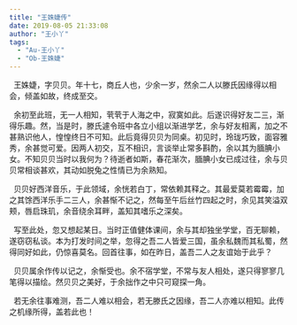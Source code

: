 ```yaml
---
title: "王姝婕传"
date: 2019-08-05 21:33:08
author: "王小丫"
tags: 
  - "Au-王小丫"
  - "Ob-王姝婕"
---
```


<p>&nbsp; 王姝婕，字贝贝。年十七，商丘人也，少余一岁，然余二人以滕氏因缘得以相会，倾盖如故，终成至交。</p>
<p>&nbsp; 余初至此班，无一人相知，茕茕于人海之中，寂寞如此。后遂识得好友二三，渐得乐趣。然，当是时，滕氏遽令班中各立小组以渐进学艺，余与好友相离，加之不甚熟识他人，惶惶终日不可知。此后竟得贝贝为同桌。初见时，玲珑巧致，面容雅秀，余甚觉可爱。因两人初交，互不相识，言谈举止常多斟酌，余以其为腼腆小女。不知贝贝当时以我何为？待逝者如斯，春花渐次，腼腆小女已成过往，余与贝贝常相谈甚欢，其动如脱兔之性情已为余熟知。</p>
<p>&nbsp; 贝贝好西洋音乐，于此领域，余恍若白丁，常依赖其释之。其最爱莫若霉霉，加之其馀西洋乐手二三人，余甚惭不记之，然每至午后丝竹四起之时，余见其笑溢双颊，唇启珠玑，余音绕余耳畔，盖知其嗜乐之深矣。</p>
<p>&nbsp; 写至此处，忽又想起某日。当时正值健体课间，余与其却独坐学堂，百无聊赖，遂窃窃私谈。本为打发时间之举，忽得之吾二人皆爱三国，虽余私魏而其私蜀，然得同好如此，仍惊喜莫名。回首往事，如在昨日，盖吾二人之友谊始于此乎？</p>
<p>&nbsp; 贝贝属余作传以记之，余惭受也。余不宿学堂，不常与友人相处，遂只得寥寥几笔得以描绘。然贝贝之美好，于余拙作之中只可窥探一角。</p>
<p>&nbsp; 若无余往事难测，吾二人难以相会，若无滕氏之因缘，吾二人亦难以相知。此传之机缘所得，盖若此也！</p>